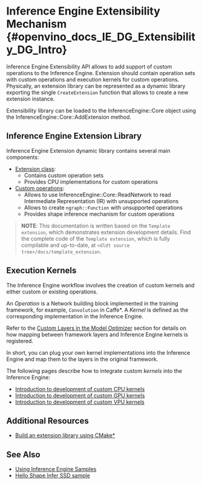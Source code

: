 # Inference Engine Extensibility Mechanism {#openvino_docs_IE_DG_Extensibility_DG_Intro}

Inference Engine Extensibility API allows to add support of custom operations to the Inference Engine.
Extension should contain operation sets with custom operations and execution kernels for custom operations.
Physically, an extension library can be represented as a dynamic library exporting the single `CreateExtension` function that allows to create a new extension instance.

Extensibility library can be loaded to the InferenceEngine::Core object using the InferenceEngine::Core::AddExtension method.

## Inference Engine Extension Library

Inference Engine Extension dynamic library contains several main components:

 * [Extension class](Extension.md):
    - Contains custom operation sets
    - Provides CPU implementations for custom operations
 * [Custom operations](Intro.md):
    - Allows to use InferenceEngine::Core::ReadNetwork to read Intermediate Representation (IR) with unsupported operations 
    - Allows to create `ngraph::Function` with unsupported operations
    - Provides shape inference mechanism for custom operations

> **NOTE**: This documentation is written based on the `Template extension`, which demonstrates extension 
development details. Find the complete code of the `Template extension`, which is fully compilable and up-to-date,
at `<dldt source tree>/docs/template_extension`.

## Execution Kernels

The Inference Engine workflow involves the creation of custom kernels and either custom or existing operations.

An _Operation_ is a Network building block implemented in the training framework, for example, `Convolution` in Caffe*.
A _Kernel_ is defined as the corresponding implementation in the Inference Engine.

Refer to the [Custom Layers in the Model Optimizer](../../MO_DG/prepare_model/customize_model_optimizer/Customize_Model_Optimizer.md) section for details on how
mapping between framework layers and Inference Engine kernels is registered.

In short, you can plug your own kernel implementations into the Inference Engine and map them to the layers in the original framework.

The following pages describe how to integrate custom _kernels_ into the Inference Engine:

 * [Introduction to development of custom CPU kernels](CPU_Kernel.md)
 * [Introduction to development of custom GPU kernels](GPU_Kernel.md)
 * [Introduction to development of custom VPU kernels](VPU_Kernel.md)

## Additional Resources

* [Build an extension library using CMake*](Building.md)

## See Also
* [Using Inference Engine Samples](../Samples_Overview.md)
* [Hello Shape Infer SSD sample](../../../inference-engine/samples/hello_reshape_ssd/README.md)
